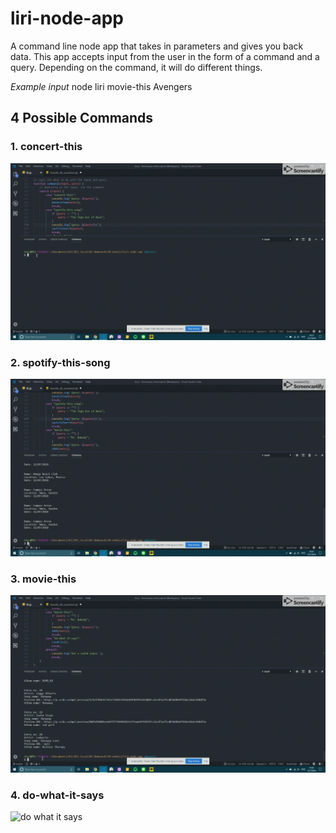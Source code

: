 # liri-node-app
A command line node app that takes in parameters and gives you back data. This app accepts input from the user in the form of a command and a query. Depending on the command, it will do different things.

*Example input*
node liri movie-this Avengers

## 4 Possible Commands

### 1. concert-this
![concert-this gif](assets/concert-this.gif)

### 2. spotify-this-song
![spotify-this-song](assets/spotify-this.gif)

### 3. movie-this
![movie-this](assets/movie-this.gif)

### 4. do-what-it-says
![do what it says](assets/do-what-it-says.gif)
